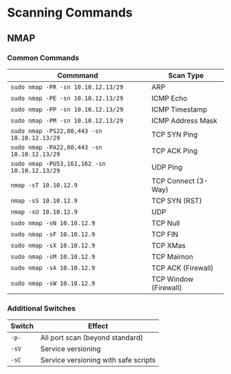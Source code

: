 # Scanning Commands
## NMAP
### Common Commands
| Commmand | Scan Type|
|----------|----------|
|`sudo nmap -PR -sn 10.10.12.13/29`| ARP|
|`sudo nmap -PE -sn 10.10.12.13/29`| ICMP Echo|
|`sudo nmap -PP -sn 10.10.12.13/29`| ICMP Timestamp|
|`sudo nmap -PM -sn 10.10.12.13/29`| ICMP Address Mask|
|`sudo nmap -PS22,80,443 -sn 10.10.12.13/29`| TCP SYN Ping|
|`sudo nmap -PA22,80,443 -sn 10.10.12.13/29`| TCP ACK Ping|
|`sudo nmap -PU53,161,162 -sn 10.10.12.13/29`| UDP Ping|
|`nmap -sT 10.10.12.9`| TCP Connect (3-Way)|
|`nmap -sS 10.10.12.9`| TCP SYN (RST)|
|`nmap -sU 10.10.12.9`| UDP|
|`sudo nmap -sN 10.10.12.9`| TCP Null|
|`sudo nmap -sF 10.10.12.9`| TCP FIN |
|`sudo nmap -sX 10.10.12.9`| TCP XMas|
|`sudo nmap -sM 10.10.12.9`| TCP Maimon|
|`sudo nmap -sA 10.10.12.9`| TCP ACK (Firewall)|
|`sudo nmap -sW 10.10.12.9`| TCP Window (Firewall)|
### Additional Switches
| Switch | Effect|
|--------|-------|
|`-p-`| All port scan (beyond standard)|
|`-sV`| Service versioning|
|`-sC`| Service versioning with safe scripts|
